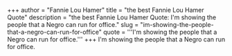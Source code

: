 +++
author = "Fannie Lou Hamer"
title = "the best Fannie Lou Hamer Quote"
description = "the best Fannie Lou Hamer Quote: I'm showing the people that a Negro can run for office."
slug = "im-showing-the-people-that-a-negro-can-run-for-office"
quote = '''I'm showing the people that a Negro can run for office.'''
+++
I'm showing the people that a Negro can run for office.
